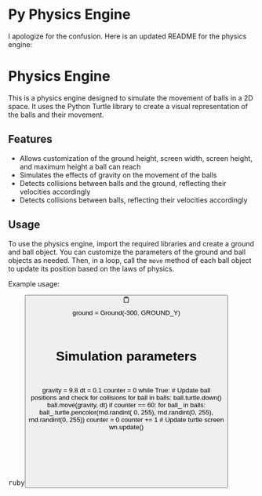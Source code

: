 # Py Physics Engine

<div class="result-streaming markdown prose w-full break-words dark:prose-invert dark"><p>I apologize for the confusion. Here is an updated README for the physics engine:</p><h1>Physics Engine</h1><p>This is a physics engine designed to simulate the movement of balls in a 2D space. It uses the Python Turtle library to create a visual representation of the balls and their movement.</p><h2>Features</h2><ul><li>Allows customization of the ground height, screen width, screen height, and maximum height a ball can reach</li><li>Simulates the effects of gravity on the movement of the balls</li><li>Detects collisions between balls and the ground, reflecting their velocities accordingly</li><li>Detects collisions between balls, reflecting their velocities accordingly</li></ul><h2>Usage</h2><p>To use the physics engine, import the required libraries and create a ground and ball object. You can customize the parameters of the ground and ball objects as needed. Then, in a loop, call the <code>move</code> method of each ball object to update its position based on the laws of physics.</p><p>Example usage:</p><pre><div class="bg-black mb-4 rounded-md"><div class="flex items-center relative text-gray-200 bg-gray-800 px-4 py-2 text-xs font-sans"><span class="">ruby</span><button class="flex ml-auto gap-2"><svg stroke="currentColor" fill="none" stroke-width="2" viewBox="0 0 24 24" stroke-linecap="round" stroke-linejoin="round" class="h-4 w-4" height="1em" width="1em" xmlns="http://www.w3.org/2000/svg"><path d="M16 4h2a2 2 0 0 1 2 2v14a2 2 0 0 1-2 2H6a2 2 0 0 1-2-2V6a2 2 0 0 1 2-2h2"></path><rect x="8" y="2" width="8" height="4" 
```py
from physics import *
import random as rnd
# Create a list of balls
balls = []
balls.append(Ball(-50, 100, 3, 'red', 1.5, 1.5))
balls.append(Ball(50, 150, -3, 'blue', 1.5, 1.5))

# Create a ground object
ground = Ground(-300, GROUND_Y)

# Simulation parameters
gravity = 9.8
dt = 0.1
counter = 0
while True:
    # Update ball positions and check for collisions
    for ball in balls:
        ball.turtle.down()
        ball.move(gravity, dt)
        if counter == 60:
            for ball_ in balls:
                ball_.turtle.pencolor(rnd.randint(
                    0, 255), rnd.randint(0, 255), rnd.randint(0, 255))
            counter = 0
    counter += 1
    # Update turtle screen
    wn.update()

```

